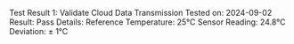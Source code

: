 Test Result 1:  Validate Cloud Data Transmission
Tested on: 2024-09-02
Result: Pass
Details:
Reference Temperature: 25°C
Sensor Reading: 24.8°C
Deviation: ± 1°C
